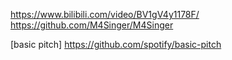 https://www.bilibili.com/video/BV1gV4y1178F/
https://github.com/M4Singer/M4Singer



[basic pitch]
https://github.com/spotify/basic-pitch